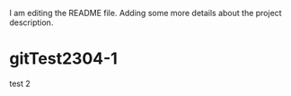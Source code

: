 I am editing the README file. Adding some more details about the project description.
# gitTest2304-1
test 2
